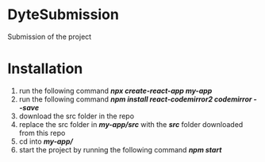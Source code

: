 # DyteSubmission
Submission of the project

# Installation

1) run the following command
      <b><i>npx create-react-app my-app</b></i>
2) run the following command
      <b><i>npm install react-codemirror2 codemirror --save</i></b>
3) download the src folder in the repo
4) replace the src folder in <i><b>my-app/src</b></i> with the <i><b>src</b></i> folder downloaded from this repo
5) cd into <b><i>my-app/</i></b>
6) start the project by running the following command
      <b><i>npm start</i></b>


